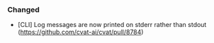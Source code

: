 ### Changed

- \[CLI\] Log messages are now printed on stderr rather than stdout
  (<https://github.com/cvat-ai/cvat/pull/8784>)
